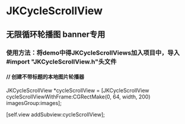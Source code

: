 # JKCycleScrollView
## 无限循环轮播图  banner专用


### 使用方法：将demo中得JKCycleScrollViews加入项目中，导入#import "JKCycleScrollView.h"头文件

#### // 创建不带标题的本地图片轮播器
JKCycleScrollView *cycleScrollView = [JKCycleScrollView cycleScrollViewWithFrame:CGRectMake(0, 64, width, 200) imagesGroup:images];

[self.view addSubview:cycleScrollView];
